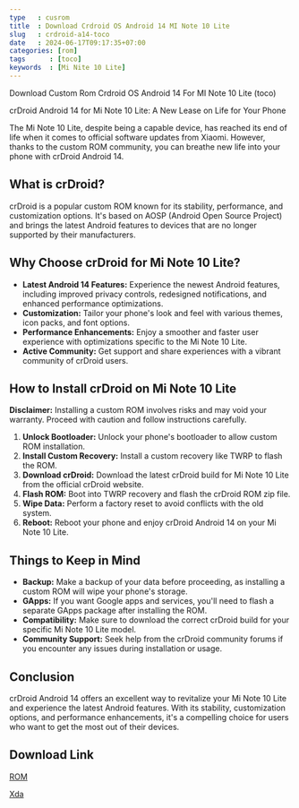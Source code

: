 ```yaml
---
type   : cusrom
title  : Download Crdroid OS Android 14 MI Note 10 Lite 
slug   : crdroid-a14-toco
date   : 2024-06-17T09:17:35+07:00
categories: [rom]
tags      : [toco]
keywords  : [Mi Nite 10 Lite]
---
```


Download Custom Rom Crdroid OS Android 14 For MI Note 10 Lite (toco)

crDroid Android 14 for Mi Note 10 Lite: A New Lease on Life for Your Phone

The Mi Note 10 Lite, despite being a capable device, has reached its end of life when it comes to official software updates from Xiaomi. However, thanks to the custom ROM community, you can breathe new life into your phone with crDroid Android 14.

## What is crDroid?

crDroid is a popular custom ROM known for its stability, performance, and customization options. It's based on AOSP (Android Open Source Project) and brings the latest Android features to devices that are no longer supported by their manufacturers.

## Why Choose crDroid for Mi Note 10 Lite?

* **Latest Android 14 Features:** Experience the newest Android features, including improved privacy controls, redesigned notifications, and enhanced performance optimizations.
* **Customization:** Tailor your phone's look and feel with various themes, icon packs, and font options.
* **Performance Enhancements:** Enjoy a smoother and faster user experience with optimizations specific to the Mi Note 10 Lite.
* **Active Community:** Get support and share experiences with a vibrant community of crDroid users.

## How to Install crDroid on Mi Note 10 Lite

**Disclaimer:** Installing a custom ROM involves risks and may void your warranty. Proceed with caution and follow instructions carefully.

1. **Unlock Bootloader:** Unlock your phone's bootloader to allow custom ROM installation.
2. **Install Custom Recovery:** Install a custom recovery like TWRP to flash the ROM.
3. **Download crDroid:** Download the latest crDroid build for Mi Note 10 Lite from the official crDroid website.
4. **Flash ROM:** Boot into TWRP recovery and flash the crDroid ROM zip file.
5. **Wipe Data:** Perform a factory reset to avoid conflicts with the old system.
6. **Reboot:** Reboot your phone and enjoy crDroid Android 14 on your Mi Note 10 Lite.

## Things to Keep in Mind

* **Backup:** Make a backup of your data before proceeding, as installing a custom ROM will wipe your phone's storage.
* **GApps:** If you want Google apps and services, you'll need to flash a separate GApps package after installing the ROM.
* **Compatibility:** Make sure to download the correct crDroid build for your specific Mi Note 10 Lite model.
* **Community Support:** Seek help from the crDroid community forums if you encounter any issues during installation or usage.

## Conclusion

crDroid Android 14 offers an excellent way to revitalize your Mi Note 10 Lite and experience the latest Android features. With its stability, customization options, and performance enhancements, it's a compelling choice for users who want to get the most out of their devices.


## Download Link
[ROM](https://sourceforge.net/projects/crdroid/files/toco/10.x/)

[Xda](https://forum.xda-developers.com/t/rom-12l-official-toco-crdroid-v8-6-14-06-2022.4352045/)


